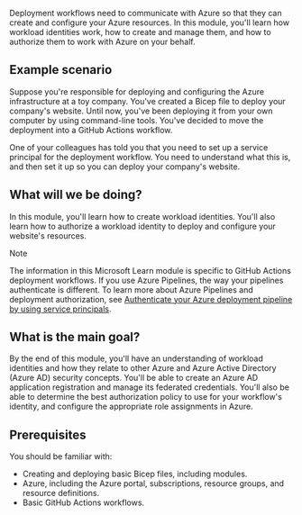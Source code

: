 Deployment workflows need to communicate with Azure so that they can create and configure your Azure resources. In this module, you'll learn how workload identities work, how to create and manage them, and how to authorize them to work with Azure on your behalf.

## Example scenario

Suppose you're responsible for deploying and configuring the Azure infrastructure at a toy company. You've created a Bicep file to deploy your company's website. Until now, you've been deploying it from your own computer by using command-line tools. You've decided to move the deployment into a GitHub Actions workflow. 

One of your colleagues has told you that you need to set up a service principal for the deployment workflow. You need to understand what this is, and then set it up so you can deploy your company's website.

## What will we be doing?

In this module, you'll learn how to create workload identities. You'll also learn how to authorize a workload identity to deploy and configure your website's resources.

> [!NOTE]
> The information in this Microsoft Learn module is specific to GitHub Actions deployment workflows. If you use Azure Pipelines, the way your pipelines authenticate is different. To learn more about Azure Pipelines and deployment authorization, see [Authenticate your Azure deployment pipeline by using service principals](xref:learn.azure.authenticate-azure-deployment-pipeline-service-principals).

## What is the main goal?

By the end of this module, you'll have an understanding of workload identities and how they relate to other Azure and Azure Active Directory (Azure AD) security concepts. You'll be able to create an Azure AD application registration and manage its federated credentials. You'll also be able to determine the best authorization policy to use for your workflow's identity, and configure the appropriate role assignments in Azure.

## Prerequisites

You should be familiar with:

- Creating and deploying basic Bicep files, including modules.
- Azure, including the Azure portal, subscriptions, resource groups, and resource definitions.
- Basic GitHub Actions workflows.
